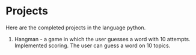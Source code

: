 # Projects
Here are the completed projects in the language python.
1. Hangman - a game in which the user guesses a word with 10 attempts. Implemented scoring. The user can guess a word on 10 topics.
